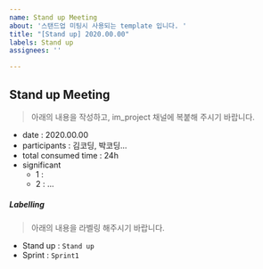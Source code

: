 ```yaml
---
name: Stand up Meeting
about: '스탠드업 미팅시 사용되는 template 입니다. '
title: "[Stand up] 2020.00.00"
labels: Stand up
assignees: ''

---
```


## Stand up Meeting

> 아래의 내용을 작성하고, im_project 채널에 복붙해 주시기 바랍니다. 

- date : 2020.00.00 
- participants : 김코딩, 박코딩...
- total consumed time : 24h
- significant 
    - 1 : 
    - 2 : 
    ...

##### Labelling
> 아래의 내용을 라벨링 해주시기 바랍니다. 
- Stand up : `Stand up`
- Sprint : `Sprint1`

